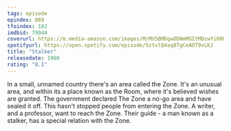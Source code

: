 ```yaml
---
tags: episode
epindex: 069
tfoindex: 182
imdbid: 79944
coverurl: https://m.media-amazon.com/images/M/MV5BMDgwODNmMGItMDcwYi00OWZjLTgyZjAtMGYwMmI4N2Q0NmJmXkEyXkFqcGdeQXVyNzY1MTU0Njk@._V1_SY300_CR2,0,202,300_.jpg
spotifyurl: https://open.spotify.com/episode/5ztvlQ4aq8TgCeAOT9vLKJ
title: "Stalker"
releasedate: 1980
rating: "8.1"
---
```


In a small, unnamed country there's an area called the Zone. It's an unusual area, and within its a place known as the Room, where it's believed wishes are granted. The government declared The Zone a no-go area and have sealed it off. This hasn't stopped people from entering the Zone. A writer, and a professor, want to reach the Zone. Their guide - a man known as a stalker, has a special relation with the Zone.